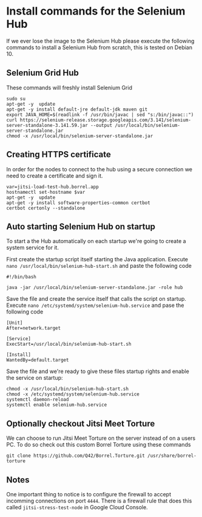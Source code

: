 # Install commands for the Selenium Hub
If we ever lose the image to the Selenium Hub please execute the following commands to install a Selenium Hub from scratch, this is tested on Debian 10.

## Selenium Grid Hub
These commands will freshly install Selenium Grid

```
sudo su
apt-get -y  update
apt-get -y install default-jre default-jdk maven git
export JAVA_HOME=$(readlink -f /usr/bin/javac | sed "s:/bin/javac::")
curl https://selenium-release.storage.googleapis.com/3.141/selenium-server-standalone-3.141.59.jar --output /usr/local/bin/selenium-server-standalone.jar
chmod -x /usr/local/bin/selenium-server-standalone.jar
```

## Creating HTTPS certificate
In order for the nodes to connect to the hub using a secure connection we need to create a certificate and sign it.

```
var=jitsi-load-test-hub.borrel.app
hostnamectl set-hostname $var
apt-get -y  update
apt-get -y install software-properties-common certbot
certbot certonly --standalone
```

## Auto starting Selenium Hub on startup
To start a the Hub automatically on each startup we're going to create a system service for it.

First create the startup script itself starting the Java application. Execute `nano /usr/local/bin/selenium-hub-start.sh` and paste the following code

```
#!/bin/bash

java -jar /usr/local/bin/selenium-server-standalone.jar -role hub
```

Save the file and create the service itself that calls the script on startup. Execute `nano /etc/systemd/system/selenium-hub.service` and pase the following code

```
[Unit]
After=network.target

[Service]
ExecStart=/usr/local/bin/selenium-hub-start.sh

[Install]
WantedBy=default.target
```

Save the file and we're ready to give these files startup rights and enable the service on startup:

```
chmod -x /usr/local/bin/selenium-hub-start.sh
chmod -x /etc/systemd/system/selenium-hub.service
systemctl daemon-reload
systemctl enable selenium-hub.service
```

## Optionally checkout Jitsi Meet Torture
We can choose to run Jitsi Meet Torture on the server instead of on a users PC. To do so check out this custom Borrel Torture using these commands

```
git clone https://github.com/Q42/Borrel.Torture.git /usr/share/borrel-torture
```

## Notes
One important thing to notice is to configure the firewall to accept incomming connections on port `4444`. There is a firewall rule that does this called `jitsi-stress-test-node` in Google Cloud Console.